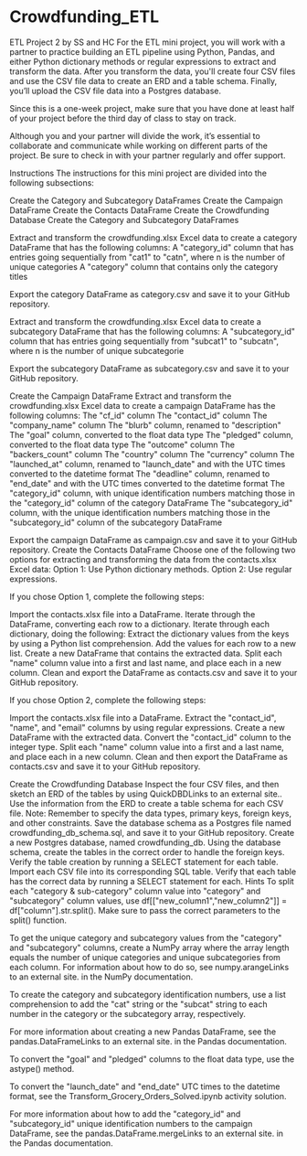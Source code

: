 # Crowdfunding_ETL

ETL Project 2 by SS and HC For the ETL mini project, you will work with a partner to practice building an ETL pipeline using Python, Pandas, and either Python dictionary methods or regular expressions to extract and transform the data. After you transform the data, you'll create four CSV files and use the CSV file data to create an ERD and a table schema. Finally, you’ll upload the CSV file data into a Postgres database.

Since this is a one-week project, make sure that you have done at least half of your project before the third day of class to stay on track.

Although you and your partner will divide the work, it’s essential to collaborate and communicate while working on different parts of the project. Be sure to check in with your partner regularly and offer support.

Instructions
The instructions for this mini project are divided into the following subsections:

Create the Category and Subcategory DataFrames
Create the Campaign DataFrame
Create the Contacts DataFrame
Create the Crowdfunding Database
Create the Category and Subcategory DataFrames

Extract and transform the crowdfunding.xlsx Excel data to create a category DataFrame that has the following columns: A "category_id" column that has entries going sequentially from "cat1" to "catn", where n is the number of unique categories A "category" column that contains only the category titles

Export the category DataFrame as category.csv and save it to your GitHub repository.

Extract and transform the crowdfunding.xlsx Excel data to create a subcategory DataFrame that has the following columns: A "subcategory_id" column that has entries going sequentially from "subcat1" to "subcatn", where n is the number of unique subcategorie

Export the subcategory DataFrame as subcategory.csv and save it to your GitHub repository.

Create the Campaign DataFrame
Extract and transform the crowdfunding.xlsx Excel data to create a campaign DataFrame has the following columns:
The "cf_id" column The "contact_id" column The "company_name" column The "blurb" column, renamed to "description" The "goal" column, converted to the float data type The "pledged" column, converted to the float data type The "outcome" column The "backers_count" column The "country" column The "currency" column The "launched_at" column, renamed to "launch_date" and with the UTC times converted to the datetime format The "deadline" column, renamed to "end_date" and with the UTC times converted to the datetime format The "category_id" column, with unique identification numbers matching those in the "category_id" column of the category DataFrame The "subcategory_id" column, with the unique identification numbers matching those in the "subcategory_id" column of the subcategory DataFrame

Export the campaign DataFrame as campaign.csv and save it to your GitHub repository.
Create the Contacts DataFrame
Choose one of the following two options for extracting and transforming the data from the contacts.xlsx Excel data: Option 1: Use Python dictionary methods. Option 2: Use regular expressions.

If you chose Option 1, complete the following steps:

Import the contacts.xlsx file into a DataFrame. Iterate through the DataFrame, converting each row to a dictionary. Iterate through each dictionary, doing the following: Extract the dictionary values from the keys by using a Python list comprehension. Add the values for each row to a new list. Create a new DataFrame that contains the extracted data. Split each "name" column value into a first and last name, and place each in a new column. Clean and export the DataFrame as contacts.csv and save it to your GitHub repository.

If you chose Option 2, complete the following steps:

Import the contacts.xlsx file into a DataFrame. Extract the "contact_id", "name", and "email" columns by using regular expressions. Create a new DataFrame with the extracted data. Convert the "contact_id" column to the integer type. Split each "name" column value into a first and a last name, and place each in a new column. Clean and then export the DataFrame as contacts.csv and save it to your GitHub repository.

Create the Crowdfunding Database
Inspect the four CSV files, and then sketch an ERD of the tables by using QuickDBDLinks to an external site..
Use the information from the ERD to create a table schema for each CSV file. Note: Remember to specify the data types, primary keys, foreign keys, and other constraints.
Save the database schema as a Postgres file named crowdfunding_db_schema.sql, and save it to your GitHub repository.
Create a new Postgres database, named crowdfunding_db.
Using the database schema, create the tables in the correct order to handle the foreign keys.
Verify the table creation by running a SELECT statement for each table.
Import each CSV file into its corresponding SQL table.
Verify that each table has the correct data by running a SELECT statement for each.
Hints
To split each "category & sub-category" column value into "category" and "subcategory" column values, use df[["new_column1","new_column2"]] = df["column"].str.split(). Make sure to pass the correct parameters to the split() function.

To get the unique category and subcategory values from the "category" and "subcategory" columns, create a NumPy array where the array length equals the number of unique categories and unique subcategories from each column. For information about how to do so, see numpy.arangeLinks to an external site. in the NumPy documentation.

To create the category and subcategory identification numbers, use a list comprehension to add the "cat" string or the "subcat" string to each number in the category or the subcategory array, respectively.

For more information about creating a new Pandas DataFrame, see the pandas.DataFrameLinks to an external site. in the Pandas documentation.

To convert the "goal" and "pledged" columns to the float data type, use the astype() method.

To convert the "launch_date" and "end_date" UTC times to the datetime format, see the Transform_Grocery_Orders_Solved.ipynb activity solution.

For more information about how to add the "category_id" and "subcategory_id" unique identification numbers to the campaign DataFrame, see the pandas.DataFrame.mergeLinks to an external site. in the Pandas documentation.


